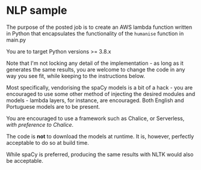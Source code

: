 # NLP sample

The purpose of the posted job is to create an AWS lambda function written in Python that encapsulates the functionality of the `humanise` function in main.py

You are to target Python versions >= 3.8.x

Note that I'm not locking any detail of the implementation - as long as it generates the same results, you are welcome to change the code in any way you see fit, while keeping to the instructions below.

Most specifically, vendorising the spaCy models is a bit of a hack - you are encouraged to use some other method of injecting the desired modules and models - lambda layers, for instance, are encouraged. Both English and Portuguese models are to be present.  

You are encouraged to use a framework such as Chalice, or Serverless, _with preference to Chalice_.

The code is **not** to download the models at runtime. It is, however, perfectly acceptable to do so at build time.

While spaCy is preferred, producing the same results with NLTK would also be acceptable.

